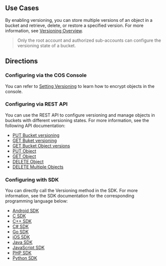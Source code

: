 ## Use Cases
By enabling versioning, you can store multiple versions of an object in a bucket and retrieve, delete, or restore a specified version.
For more information, see [Versioning Overview](https://cloud.tencent.com/document/product/436/19883).

>Only the root account and authorized sub-accounts can configure the versioning state of a bucket.

## Directions
### Configuring via the COS Console
You can refer to [Setting Versioning](https://intl.cloud.tencent.com/document/product/436/19881) to learn how to encrypt objects in the console.

### Configuring via REST API

You can use the REST API to configure versioning and manage objects in buckets with different versioning states. For more information, see the following API documentation:
- [PUT Bucket versioning](https://intl.cloud.tencent.com/document/product/436/19889)
- [GET Buket versioning](https://intl.cloud.tencent.com/document/product/436/19888)
- [GET Bucket Object versions](https://intl.cloud.tencent.com/document/product/436/31551)
- [PUT Object](https://intl.cloud.tencent.com/document/product/436/7749)
- [GET Object](https://intl.cloud.tencent.com/document/product/436/7753)
- [DELETE Object](https://intl.cloud.tencent.com/document/product/436/7743)
- [DELETE Multiple Objects](https://intl.cloud.tencent.com/document/product/436/8289)

### Configuring with SDK

You can directly call the Versioning method in the SDK. For more information, see the SDK documentation for the corresponding programming language below:

- [Android SDK](https://intl.cloud.tencent.com/document/product/436/31515#versioning)
- [C SDK](https://intl.cloud.tencent.com/document/product/436/31519#versioning)
- [C++ SDK](https://intl.cloud.tencent.com/document/product/436/31523#versioning)
- [C# SDK](https://intl.cloud.tencent.com/document/product/436/30597#versioning)
- [Go SDK](https://intl.cloud.tencent.com/document/product/436/31527#versioning)
- [iOS SDK](https://intl.cloud.tencent.com/document/product/436/31531#versioning)
- [Java SDK](https://intl.cloud.tencent.com/document/product/436/31535#versioning)
- [JavaScript SDK](https://intl.cloud.tencent.com/document/product/436/31539#versioning)
- [PHP SDK](https://intl.cloud.tencent.com/document/product/436/31543#versioning)
- [Python SDK](https://intl.cloud.tencent.com/document/product/436/31547#versioning)
